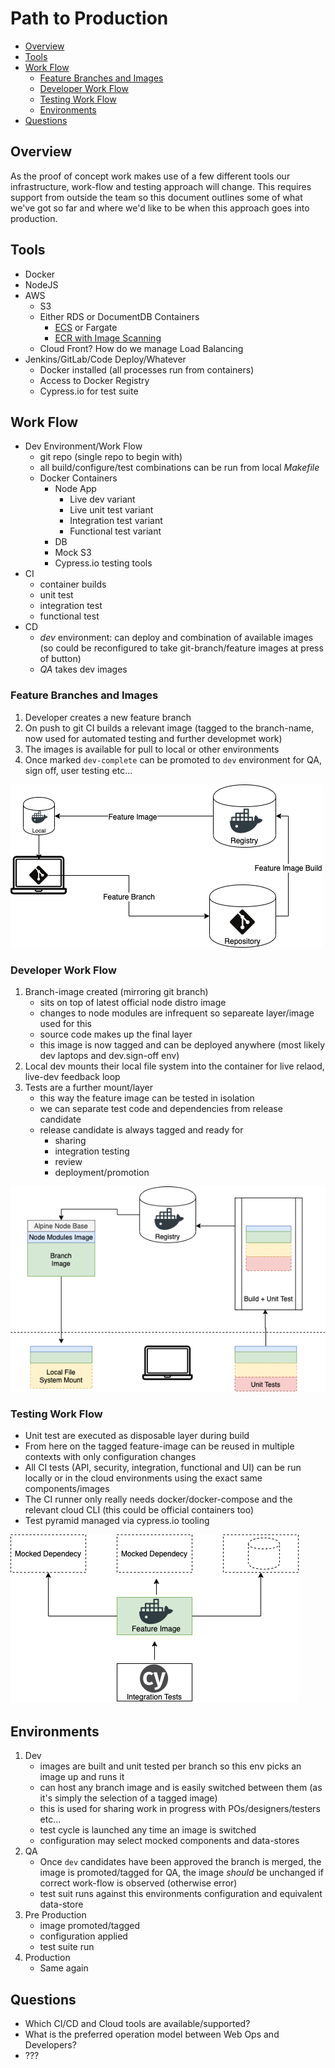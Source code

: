 # Path to Production

- [Overview](#overview)
- [Tools](#tools)
- [Work Flow](#work-flow)
  - [Feature Branches and Images](feature-branches-and-images)
  - [Developer Work Flow](#developer-work-flow)
  - [Testing Work Flow](testing-work-flow)
  - [Environments](Environments)
- [Questions](#testing)


## Overview

As the proof of concept work makes use of a few different tools our
infrastructure, work-flow and testing approach will change. This
requires support from outside the team so this document outlines
some of what we've got so far and where we'd like to be when this
approach goes into production.

## Tools

- Docker
- NodeJS
- AWS
  - S3
  - Either RDS or DocumentDB
  Containers
    - [ECS]() or Fargate
    - [ECR with Image Scanning](https://aws.amazon.com/blogs/containers/amazon-ecr-native-container-image-scanning/)
  - Cloud Front? How do we manage Load Balancing
- Jenkins/GitLab/Code Deploy/Whatever
  - Docker installed (all processes run from containers)
  - Access to Docker Registry
  - Cypress.io for test suite

## Work Flow

- Dev Environment/Work Flow
  - git repo (single repo to begin with)
  - all build/configure/test combinations can be run from local _Makefile_
  - Docker Containers
    - Node App
      - Live dev variant
      - Live unit test variant
      - Integration test variant
      - Functional test variant
    - DB
    - Mock S3
    - Cypress.io testing tools
- CI
  - container builds
  - unit test
  - integration test
  - functional test
- CD
  - _dev_ environment: can deploy and combination of available
    images (so could be reconfigured to take git-branch/feature
    images at press of button)
  - _QA_ takes dev images


### Feature Branches and Images

1. Developer creates a new feature branch
2. On push to git CI builds a relevant image (tagged to the
    branch-name, now used for automated testing and further
    developmet work)
3. The images is available for pull to local or other
   environments
4. Once marked `dev-complete` can be promoted to `dev` environment
   for QA, sign off, user testing etc...

![Git to Docker Feature Images](./DockerFeatureImages.png)

### Developer Work Flow

1. Branch-image created (mirroring git branch)
   - sits on top of latest official node distro image
   - changes to node modules are infrequent so separeate
     layer/image used for this
   - source code makes up the final layer
   - this image is now tagged and can be deployed anywhere (most
     likely dev laptops and dev.sign-off env)
2. Local dev mounts their local file system into the container for
   live relaod, live-dev feedback loop
3. Tests are a further mount/layer
   - this way the feature image can be tested in isolation
   - we can separate test code and dependencies from release candidate
   - release candidate is always tagged and ready for
     - sharing
     - integration testing
     - review
     - deployment/promotion

![Docker Dev Work Flow](./DevWorkFlow.png)


### Testing Work Flow

- Unit test are executed as disposable layer during build
- From here on the tagged feature-image can be reused in multiple
  contexts with only configuration changes
- All CI tests (API, security, integration, functional and UI) can
  be run locally or in the cloud environments using the exact same
  components/images
- The CI runner only really needs docker/docker-compose and the
  relevant cloud CLI (this could be official containers too)
- Test pyramid managed via cypress.io tooling

![Docker Testing](./docker-testing.png)

## Environments

1. Dev
   - images are built and unit tested per branch so this env picks
     an image up and runs it
   - can host any branch image and is easily switched between them
     (as it's simply the selection of a tagged image)
   - this is used for sharing work in progress with
     POs/designers/testers etc...
   - test cycle is launched any time an image is switched
   - configuration may select mocked components and data-stores
2. QA
   - Once `dev` candidates have been approved the branch is merged,
     the image is promoted/tagged for QA,
     the image _should_ be unchanged if correct work-flow is
     observed (otherwise error)
   - test suit runs against this environments configuration and
     equivalent data-store
3. Pre Production
   - image promoted/tagged
   - configuration applied
   - test suite run
4. Production
   - Same again

## Questions

- Which CI/CD and Cloud tools are available/supported?
- What is the preferred operation model between Web Ops and
  Developers?
- ???
